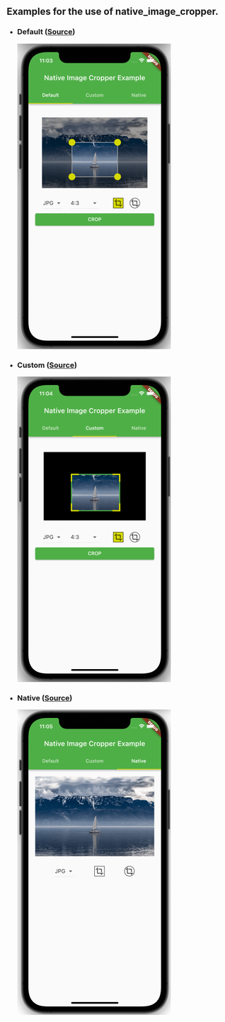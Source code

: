 ## Examples for the use of native_image_cropper.

- ### Default ([Source](lib/pages/default.dart))
  ![Preview default](screenshots/default.png "Default")

- ### Custom ([Source](lib/pages/custom.dart))
  ![Preview default](screenshots/custom.png "Custom")

- ### Native ([Source](lib/pages/native.dart))
  ![Preview default](screenshots/native.png "Native")